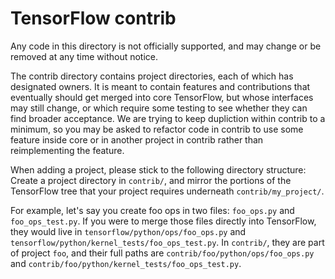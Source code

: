 # TensorFlow contrib

Any code in this directory is not officially supported, and may change or be
removed at any time without notice.

The contrib directory contains project directories, each of which has designated
owners. It is meant to contain features and contributions that eventually should
get merged into core TensorFlow, but whose interfaces may still change, or which
require some testing to see whether they can find broader acceptance. We are
trying to keep dupliction within contrib to a minimum, so you may be asked to
refactor code in contrib to use some feature inside core or in another project
in contrib rather than reimplementing the feature.

When adding a project, please stick to the following directory structure:
Create a project directory in `contrib/`, and mirror the portions of the
TensorFlow tree that your project requires underneath `contrib/my_project/`.

For example, let's say you create foo ops in two files: `foo_ops.py` and
`foo_ops_test.py`. If you were to merge those files directly into TensorFlow,
they would live in `tensorflow/python/ops/foo_ops.py` and
`tensorflow/python/kernel_tests/foo_ops_test.py`. In `contrib/`, they are part
of project `foo`, and their full paths are `contrib/foo/python/ops/foo_ops.py`
and `contrib/foo/python/kernel_tests/foo_ops_test.py`.
